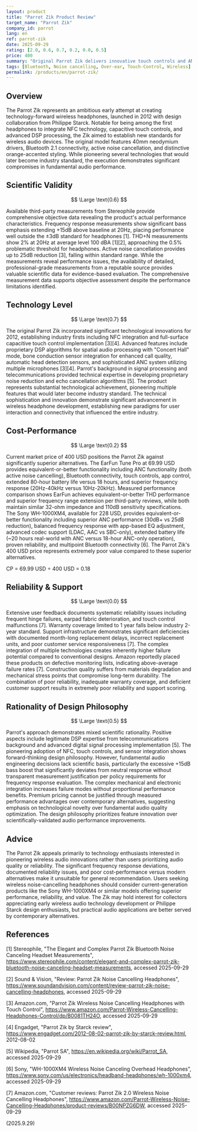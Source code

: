 ```yaml
---
layout: product
title: "Parrot Zik Product Review"
target_name: "Parrot Zik"
company_id: parrot
lang: en
ref: parrot-zik
date: 2025-09-29
rating: [2.0, 0.6, 0.7, 0.2, 0.0, 0.5]
price: 400
summary: "Original Parrot Zik delivers innovative touch controls and ANC technology but suffers from significant frequency response issues, poor reliability, and extremely poor cost-performance versus modern alternatives."
tags: [Bluetooth, Noise cancelling, Over-ear, Touch-Control, Wireless]
permalink: /products/en/parrot-zik/
---
```

## Overview

The Parrot Zik represents an ambitious early attempt at creating technology-forward wireless headphones, launched in 2012 with design collaboration from Philippe Starck. Notable for being among the first headphones to integrate NFC technology, capacitive touch controls, and advanced DSP processing, the Zik aimed to establish new standards for wireless audio devices. The original model features 40mm neodymium drivers, Bluetooth 2.1 connectivity, active noise cancellation, and distinctive orange-accented styling. While pioneering several technologies that would later become industry standard, the execution demonstrates significant compromises in fundamental audio performance.

## Scientific Validity

$$ \Large \text{0.6} $$

Available third-party measurements from Stereophile provide comprehensive objective data revealing the product's actual performance characteristics. Frequency response measurements show significant bass emphasis extending +15dB above baseline at 20Hz, placing performance well outside the ±3dB standard for headphones [1]. THD+N measurements show 2% at 20Hz at average level 100 dBA [1][2], approaching the 0.5% problematic threshold for headphones. Active noise cancellation provides up to 25dB reduction [3], falling within standard range. While the measurements reveal performance issues, the availability of detailed, professional-grade measurements from a reputable source provides valuable scientific data for evidence-based evaluation. The comprehensive measurement data supports objective assessment despite the performance limitations identified.

## Technology Level

$$ \Large \text{0.7} $$

The original Parrot Zik incorporated significant technological innovations for 2012, establishing industry firsts including NFC integration and full-surface capacitive touch control implementation [3][4]. Advanced features include proprietary DSP algorithms for spatial audio processing with "Concert Hall" mode, bone conduction sensor integration for enhanced call quality, automatic head detection sensors, and sophisticated ANC system utilizing multiple microphones [3][4]. Parrot's background in signal processing and telecommunications provided technical expertise in developing proprietary noise reduction and echo cancellation algorithms [5]. The product represents substantial technological achievement, pioneering multiple features that would later become industry standard. The technical sophistication and innovation demonstrate significant advancement in wireless headphone development, establishing new paradigms for user interaction and connectivity that influenced the entire industry.

## Cost-Performance

$$ \Large \text{0.2} $$

Current market price of 400 USD positions the Parrot Zik against significantly superior alternatives. The EarFun Tune Pro at 69.99 USD provides equivalent-or-better functionality including ANC functionality (both active noise cancelling), Bluetooth connectivity, touch controls, app control, extended 80-hour battery life versus 18 hours, and superior frequency response (20Hz-40kHz versus 10Hz-20kHz). Measured performance comparison shows EarFun achieves equivalent-or-better THD performance and superior frequency range extension per third-party reviews, while both maintain similar 32-ohm impedance and 110dB sensitivity specifications. The Sony WH-1000XM4, available for 228 USD, provides equivalent-or-better functionality including superior ANC performance (30dB+ vs 25dB reduction), balanced frequency response with app-based EQ adjustment, advanced codec support (LDAC, AAC vs SBC-only), extended battery life (~20 hours real-world with ANC versus 18-hour ANC-only operation), proven reliability, and multipoint Bluetooth connectivity [6]. The Parrot Zik's 400 USD price represents extremely poor value compared to these superior alternatives.

CP = 69.99 USD ÷ 400 USD = 0.18

## Reliability & Support

$$ \Large \text{0.0} $$

Extensive user feedback documents systematic reliability issues including frequent hinge failures, earpad fabric deterioration, and touch control malfunctions [7]. Warranty coverage limited to 1 year falls below industry 2-year standard. Support infrastructure demonstrates significant deficiencies with documented month-long replacement delays, incorrect replacement units, and poor customer service responsiveness [7]. The complex integration of multiple technologies creates inherently higher failure potential compared to conventional designs. Amazon reportedly placed these products on defective monitoring lists, indicating above-average failure rates [7]. Construction quality suffers from materials degradation and mechanical stress points that compromise long-term durability. The combination of poor reliability, inadequate warranty coverage, and deficient customer support results in extremely poor reliability and support scoring.

## Rationality of Design Philosophy

$$ \Large \text{0.5} $$

Parrot's approach demonstrates mixed scientific rationality. Positive aspects include legitimate DSP expertise from telecommunications background and advanced digital signal processing implementation [5]. The pioneering adoption of NFC, touch controls, and sensor integration shows forward-thinking design philosophy. However, fundamental audio engineering decisions lack scientific basis, particularly the excessive +15dB bass boost that significantly deviates from neutral response without transparent measurement justification per policy requirements for frequency response evaluation. The complex mechanical and electronic integration increases failure modes without proportional performance benefits. Premium pricing cannot be justified through measured performance advantages over contemporary alternatives, suggesting emphasis on technological novelty over fundamental audio quality optimization. The design philosophy prioritizes feature innovation over scientifically-validated audio performance improvements.

## Advice

The Parrot Zik appeals primarily to technology enthusiasts interested in pioneering wireless audio innovations rather than users prioritizing audio quality or reliability. The significant frequency response deviations, documented reliability issues, and poor cost-performance versus modern alternatives make it unsuitable for general recommendation. Users seeking wireless noise-cancelling headphones should consider current-generation products like the Sony WH-1000XM4 or similar models offering superior performance, reliability, and value. The Zik may hold interest for collectors appreciating early wireless audio technology development or Philippe Starck design enthusiasts, but practical audio applications are better served by contemporary alternatives.

## References

[1] Stereophile, "The Elegant and Complex Parrot Zik Bluetooth Noise Canceling Headset Measurements", https://www.stereophile.com/content/elegant-and-complex-parrot-zik-bluetooth-noise-canceling-headset-measurements, accessed 2025-09-29

[2] Sound & Vision, "Review: Parrot Zik Noise Cancelling Headphones", https://www.soundandvision.com/content/review-parrot-zik-noise-cancelling-headphones, accessed 2025-09-29

[3] Amazon.com, "Parrot Zik Wireless Noise Cancelling Headphones with Touch Control", https://www.amazon.com/Parrot-Wireless-Cancelling-Headphones-Control/dp/B0081TH24O, accessed 2025-09-29

[4] Engadget, "Parrot Zik by Starck review", https://www.engadget.com/2012-08-02-parrot-zik-by-starck-review.html, 2012-08-02

[5] Wikipedia, "Parrot SA", https://en.wikipedia.org/wiki/Parrot_SA, accessed 2025-09-29

[6] Sony, "WH-1000XM4 Wireless Noise Canceling Overhead Headphones", https://www.sony.com/us/electronics/headband-headphones/wh-1000xm4, accessed 2025-09-29

[7] Amazon.com, "Customer reviews: Parrot Zik 2.0 Wireless Noise Cancelling Headphones", https://www.amazon.com/Parrot-Wireless-Noise-Cancelling-Headphones/product-reviews/B00NPZG6DW, accessed 2025-09-29

(2025.9.29)